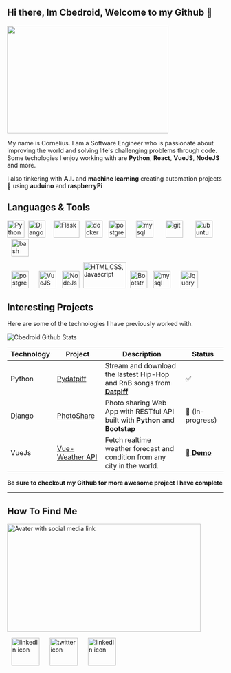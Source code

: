 ## Hi there, Im Cbedroid, Welcome to my Github 👋

<img src="https://user-images.githubusercontent.com/54720725/105557784-0cf66680-5cdb-11eb-84c9-0498e80d2ec7.png" width="375" height="250px">

My name is Cornelius. I am a Software Engineer who is passionate about improving the world and solving life's challenging problems through code. Some techologies I enjoy working with are **Python**, **React**, **VueJS**, **NodeJS** and more. 

I also tinkering with **A.I.** and **machine learning** creating automation projects :robot:  using  **auduino** and **raspberryPi** 


## Languages & Tools 

<p>
	<img title="Python"   src="https://i.imgur.com/kYqNRW2.png" width="40" height="40"/>
 	<img title="Django"   src="https://automationpanda.files.wordpress.com/2017/09/django-logo-negative.png" width="40" height="40" hspace="5"/>
	<img title="Flask"    src="https://www.pngkey.com/png/detail/98-985032_flask-logo-flask-python-icon.png" width="60" height="40" hspace="10"/>
        <img title="Docker"   src="https://i.imgur.com/O1dfbU2.png" alt="docker" width="40" height="40"/>
	<img title="Postgres" src="https://www.fullstackpython.com/img/logos/postgresql.jpg" alt="postgres" width="40" height="40" hspace="10"/>
	<img title="Mysql"    src="https://i.imgur.com/DG1ai5x.png" alt="mysql"  width="40" height="40" hspace="10"/>
 	<img title="Git"      src="https://miro.medium.com/max/3200/1*8fPMdk2Cd5iJQ7dI7jXCbA.jpeg" alt="git"  width="40" height="40" hspace="15"/>
	<img title="Ubuntu"   src="https://i.imgur.com/wiYdaql.png" alt="ubuntu"  width="40" height="40" hspace="10"/>
	<img title="Bash"     src="https://i.imgur.com/8ChUMCl.png" alt="bash" width="40" height="40" hspace="10"/>
</p>

<p>
	<img title="React" src="https://cdn.iconscout.com/icon/free/png-512/react-1-282599.png" alt="postgres" height="40" hspace="10"/>
	<img title="VueJS" src="https://vuejs.org/images/logo.png" height="40" hspace="10"/>
	<img title="NodeJS" src="https://icon-library.com/images/node-js-icon/node-js-icon-8.jpg" alt="NodeJs" height="40"/>
	<img title="HTML,CSS,Javascript" src="https://user-images.githubusercontent.com/30186107/29488525-f55a69d0-84da-11e7-8a39-5476f663b5eb.png" width="100" height="60" hspace="5"/>
        <img title="Bootstrap" src="https://miro.medium.com/max/1024/0*HHrmGxvASDOUhNc-.png" height="40"/>
	<img title="Sass" src="https://images.iambacon.co.uk/blog/sass.png" alt="mysql" height="40" hspace="10"/>
	<img title="Jquery" src="https://www.programmingscripts.com/wp-content/uploads/2016/01/jquery-icon.png" height="40" hspace="10"/>   
</p>


## Interesting Projects

Here are some of the technologies I have previously worked with.

<img src="https://github-readme-stats.vercel.app/api?username=cbedroid&show_icons=true&theme=tokyonight"  alt="Cbedroid Github Stats" >

| Technology | Project | Description | Status|
------| ------|-----|-------|
Python | [Pydatpiff](https://github.com/cbedroid/pydatpiff) | Stream and download the lastest Hip-Hop and RnB songs from [**Datpiff**](https://www.datpiff.com) | :white_check_mark: 
Django | [PhotoShare](https://github.com/cbedroid/Photo-Share) |Photo sharing Web App with RESTful API built with **Python** and **Bootstap** | :construction: (in-progress) |
VueJs | [Vue-Weather API](https://github.com/cbedroid/vue-weather-app)| Fetch realtime weather forecast and condition from any city in the world. | <a href="https://cbedroid.github.io/vue-weather-app/" target="_blank"> :rocket: **Demo**</a> |
  
__Be sure to checkout my Github for more awesome project I have complete__

---


## How To Find Me 
<img src="https://user-images.githubusercontent.com/54720725/105565664-eeea2f80-5cf5-11eb-9294-b7355a0d10a1.png" alt="Avater with social media link" align="center" width="450" height="250" >

<p>
	<a title="Cornelius" href="https://www.linkedin.com/in/cornelius-brooks/" target="_blank"> <img src="https://cdn4.iconfinder.com/data/icons/social-media-icons-the-circle-set/48/linkedin_circle-512.png" alt="linkedIn icon" width="65" height=65"  hspace="10"></a>
	<a title="@cbedroid" href="https://www.twitter.com/cbedroid" target="_blank"> <img src="https://cdn3.iconfinder.com/data/icons/social-media-circle/512/circle-twitter-512.png" alt="twitter icon" width="65" height="65"  hspace="10"></a>	
	 <a title="Cornelius" href="https://www.youtube.com/channel/UCGPgoafyqSeEbYLkjvpFlDA" target="_blank"> <img src="https://sdpmanagement.com/images/YouTube.png" alt="linkedIn icon" width="65" height=65"  hspace="10"></a>

</p>

<!--
**cbedroid/cbedroid** is a ✨ _special_ ✨ repository because its `README.md` (this file) appears on your GitHub profile.

Here are some ideas to get you started:

- 🔭 I’m currently working on ...
- 🌱 I’m currently learning 
- 👯 I’m looking to collaborate on ...
- 🤔 I’m looking for help with ...
- 💬 Ask me about ...
- 📫 How to reach me: ...
- 😄 Pronouns: ...
- ⚡ Fun fact: ...
-->
